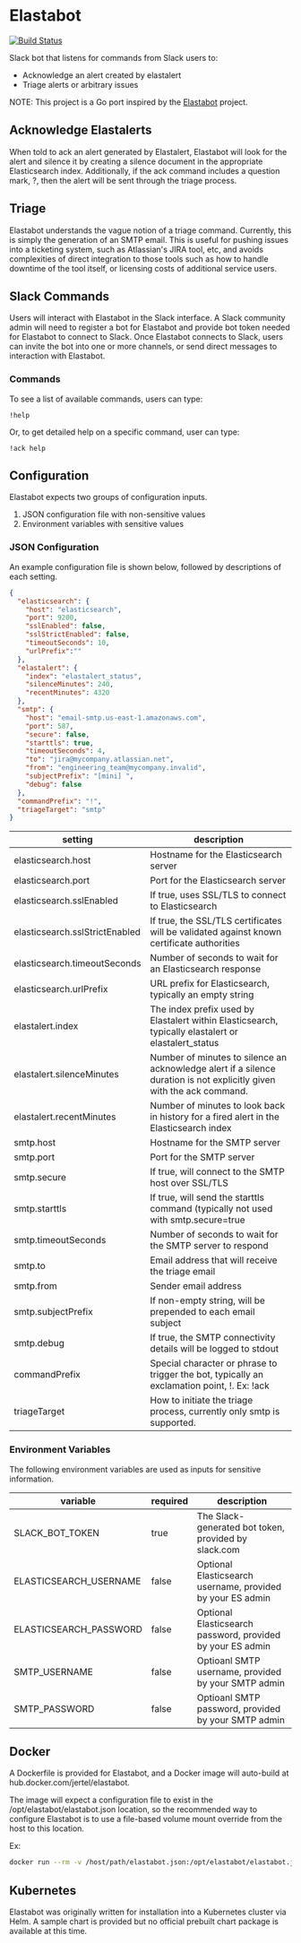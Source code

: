 # Elastabot

[![Build Status](https://travis-ci.org/dotariel/elastabot.svg?branch=master)](https://travis-ci.org/dotariel/elastabot)

Slack bot that listens for commands from Slack users to:

* Acknowledge an alert created by elastalert
* Triage alerts or arbitrary issues

NOTE: This project is a Go port inspired by the [Elastabot](https://github.com/jertel/elastabot) project.

## Acknowledge Elastalerts

When told to ack an alert generated by Elastalert, Elastabot will look for the alert and silence it by creating a silence document in the appropriate Elasticsearch index. Additionally, if the ack command includes a question mark, ?, then the alert will be sent through the triage process.

## Triage

Elastabot understands the vague notion of a triage command. Currently, this is simply the generation of an SMTP email. This is useful for pushing issues into a ticketing system, such as Atlassian's JIRA tool, etc, and avoids complexities of direct integration to those tools such as how to handle downtime of the tool itself, or licensing costs of additional service users.

## Slack Commands

Users will interact with Elastabot in the Slack interface. A Slack community admin will need to register a bot for Elastabot and provide bot token needed for Elastabot to connect to Slack. Once Elastabot connects to Slack, users can invite the bot into one or more channels, or send direct messages to interaction with Elastabot.

### Commands

To see a list of available commands, users can type:

```slack
!help
```

Or, to get detailed help on a specific command, user can type:

```slack
!ack help
```

## Configuration

Elastabot expects two groups of configuration inputs.

1. JSON configuration file with non-sensitive values
2. Environment variables with sensitive values

### JSON Configuration

An example configuration file is shown below, followed by descriptions of each setting.

```json
{
  "elasticsearch": {
    "host": "elasticsearch",
    "port": 9200,
    "sslEnabled": false,
    "sslStrictEnabled": false,
    "timeoutSeconds": 10,
    "urlPrefix":""
  },
  "elastalert": {
    "index": "elastalert_status",
    "silenceMinutes": 240,
    "recentMinutes": 4320
  },
  "smtp": {
    "host": "email-smtp.us-east-1.amazonaws.com",
    "port": 587,
    "secure": false,
    "starttls": true,
    "timeoutSeconds": 4,
    "to": "jira@mycompany.atlassian.net",
    "from": "engineering_team@mycompany.invalid",
    "subjectPrefix": "[mini] ",
    "debug": false
  },
  "commandPrefix": "!",
  "triageTarget": "smtp"
}
```

| setting                        | description |
|--------------------------------|-------------|
| elasticsearch.host             | Hostname for the Elasticsearch server
| elasticsearch.port             | Port for the Elasticsearch server
| elasticsearch.sslEnabled       | If true, uses SSL/TLS to connect to Elasticsearch |
| elasticsearch.sslStrictEnabled | If true, the SSL/TLS certificates will be validated against known certificate authorities 
| elasticsearch.timeoutSeconds   | Number of seconds to wait for an Elasticsearch response
| elasticsearch.urlPrefix        | URL prefix for Elasticsearch, typically an empty string
| elastalert.index               | The index prefix used by Elastalert within Elasticsearch, typically elastalert or elastalert_status
| elastalert.silenceMinutes      | Number of minutes to silence an acknowledge alert if a silence duration is not explicitly given with the ack command.
| elastalert.recentMinutes       | Number of minutes to look back in history for a fired alert in the Elasticsearch index
| smtp.host                      | Hostname for the SMTP server
| smtp.port                      | Port for the SMTP server
| smtp.secure                    | If true, will connect to the SMTP host over SSL/TLS
| smtp.starttls                  | If true, will send the starttls command (typically not used with smtp.secure=true
| smtp.timeoutSeconds            | Number of seconds to wait for the SMTP server to respond
| smtp.to                        | Email address that will receive the triage email
| smtp.from                      | Sender email address
| smtp.subjectPrefix             | If non-empty string, will be prepended to each email subject
| smtp.debug                     | If true, the SMTP connectivity details will be logged to stdout
| commandPrefix                  | Special character or phrase to trigger the bot, typically an exclamation point, !. Ex: !ack
| triageTarget                   | How to initiate the triage process, currently only smtp is supported.

### Environment Variables

The following environment variables are used as inputs for sensitive information.

| variable               | required | description 
|------------------------|----------|------------
| SLACK_BOT_TOKEN        | true  | The Slack-generated bot token, provided by slack.com
| ELASTICSEARCH_USERNAME | false | Optional Elasticsearch username, provided by your ES admin
| ELASTICSEARCH_PASSWORD | false | Optional Elasticsearch password, provided by your ES admin
| SMTP_USERNAME          | false | Optioanl SMTP username, provided by your SMTP admin
| SMTP_PASSWORD          | false | Optioanl SMTP password, provided by your SMTP admin

## Docker

A Dockerfile is provided for Elastabot, and a Docker image will auto-build at hub.docker.com/jertel/elastabot.

The image will expect a configuration file to exist in the /opt/elastabot/elastabot.json location, so the recommended way to configure Elastabot is to use a file-based volume mount override from the host to this location.

Ex:

```bash
docker run --rm -v /host/path/elastabot.json:/opt/elastabot/elastabot.json jertel/elastabot
```

## Kubernetes

Elastabot was originally written for installation into a Kubernetes cluster via Helm. A sample chart is provided but no official prebuilt chart package is available at this time.

